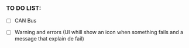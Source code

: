 
### TO DO LIST:

- [ ] CAN Bus

- [ ] Warning and errors (UI whill show an icon when something fails and a message that explain de fail)
